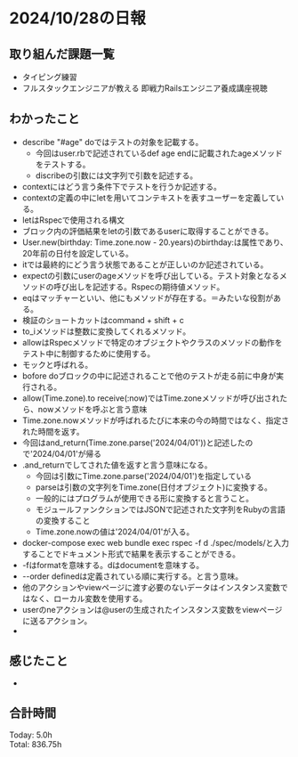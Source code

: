 # 2024/10/28の日報
## 取り組んだ課題一覧
* タイピング練習
* フルスタックエンジニアが教える 即戦力Railsエンジニア養成講座視聴
## わかったこと
* describe "#age" doではテストの対象を記載する。
  *  今回はuser.rbで記述されているdef age endに記載されたageメソッドをテストする。
  *  discribeの引数には文字列で引数を記述する。
*  contextにはどう言う条件下でテストを行うか記述する。
*  contextの定義の中にletを用いてコンテキストを表すユーザーを定義している。
  *  letはRspecで使用される構文
  *  ブロック内の評価結果をletの引数であるuserに取得することができる。
* User.new(birthday: Time.zone.now - 20.years)のbirthday:は属性であり、20年前の日付を設定している。
* itでは最終的にどう言う状態であることが正しいのか記述されている。
* expectの引数にuserのageメソッドを呼び出している。テスト対象となるメソッドの呼び出しを記述する。Rspecの期待値メソッド。
* eqはマッチャーといい、他にもメソッドが存在する。＝みたいな役割がある。
*  検証のショートカットはcommand + shift + c
*  to_iメソッドは整数に変換してくれるメソッド。
*  allowはRspecメソッドで特定のオブジェクトやクラスのメソッドの動作をテスト中に制御するために使用する。
  *  モックと呼ばれる。
  *  bofore doブロックの中に記述されることで他のテストが走る前に中身が実行される。  
*  allow(Time.zone).to receive(:now)ではTime.zoneメソッドが呼び出されたら、nowメソッドを呼ぶと言う意味
  *  Time.zone.nowメソッドが呼ばれるたびに本来の今の時間ではなく、指定された時間を返す。
  *  今回はand_return(Time.zone.parse('2024/04/01'))と記述したので'2024/04/01'が帰る
* .and_returnでしてされた値を返すと言う意味になる。
  *  今回は引数にTime.zone.parse('2024/04/01')を指定している
  *  parseは引数の文字列をTime.zone(日付オブジェクト)に変換する。
  *  一般的にはプログラムが使用できる形に変換すると言うこと。
  *  モジュールファンクションではJSONで記述された文字列をRubyの言語の変換すること
  *  Time.zone.nowの値は'2024/04/01'が入る。
*  docker-compose exec web bundle exec rspec -f d ./spec/models/と入力することでドキュメント形式で結果を表示することができる。
  *  -fはformatを意味する。dはdocumentを意味する。
  *  --order definedは定義されている順に実行する。と言う意味。
*  他のアクションやviewページに渡す必要のないデータはインスタンス変数ではなく、ローカル変数を使用する。
*  userのneアクションは@userの生成されたインスタンス変数をviewページに送るアクション。
 *                               
## 感じたこと
* 
## 合計時間  
Today: 5.0h<br>
Total: 836.75h
